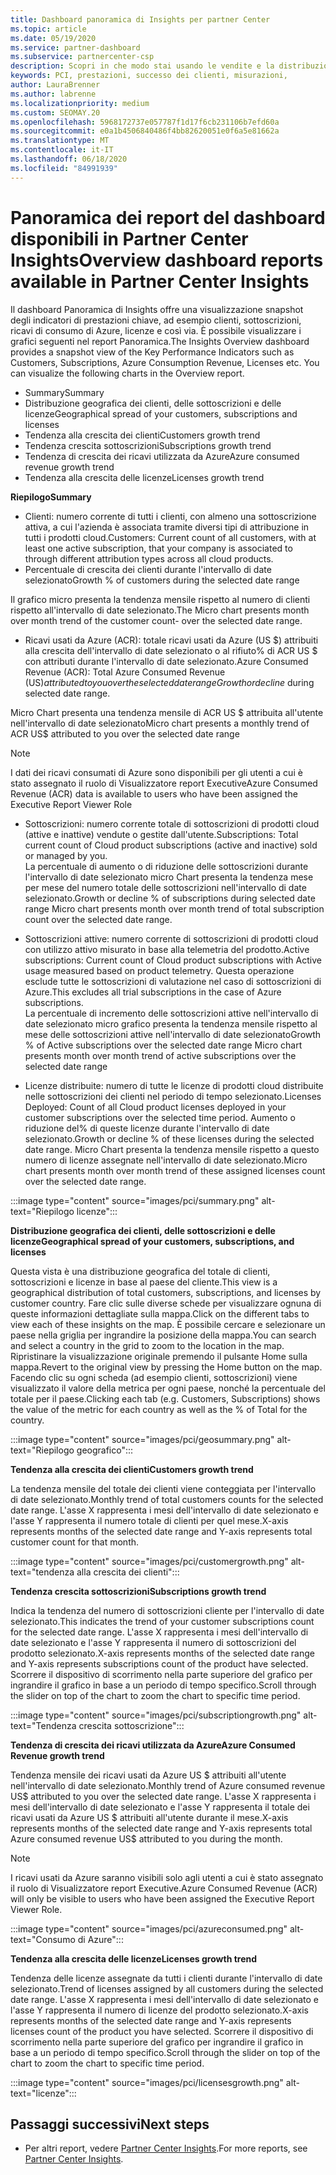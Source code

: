 ```yaml
---
title: Dashboard panoramica di Insights per partner Center
ms.topic: article
ms.date: 05/19/2020
ms.service: partner-dashboard
ms.subservice: partnercenter-csp
description: Scopri in che modo stai usando le vendite e la distribuzione, la crescita dei clienti e la crescita dei ricavi con le licenze, le sottoscrizioni e il consumo di Azure.
keywords: PCI, prestazioni, successo dei clienti, misurazioni,
author: LauraBrenner
ms.author: labrenne
ms.localizationpriority: medium
ms.custom: SEOMAY.20
ms.openlocfilehash: 5968172737e057787f1d17f6cb231106b7efd60a
ms.sourcegitcommit: e0a1b4506840486f4bb82620051e0f6a5e81662a
ms.translationtype: MT
ms.contentlocale: it-IT
ms.lasthandoff: 06/18/2020
ms.locfileid: "84991939"
---
```

# <a name="overview-dashboard-reports-available-in-partner-center-insights"></a><span data-ttu-id="3edea-104">Panoramica dei report del dashboard disponibili in Partner Center Insights</span><span class="sxs-lookup"><span data-stu-id="3edea-104">Overview dashboard reports available in Partner Center Insights</span></span>
 
<span data-ttu-id="3edea-105">Il dashboard Panoramica di Insights offre una visualizzazione snapshot degli indicatori di prestazioni chiave, ad esempio clienti, sottoscrizioni, ricavi di consumo di Azure, licenze e così via. È possibile visualizzare i grafici seguenti nel report Panoramica.</span><span class="sxs-lookup"><span data-stu-id="3edea-105">The Insights Overview dashboard provides a snapshot view of the Key Performance Indicators such as Customers, Subscriptions, Azure Consumption Revenue, Licenses etc. You can visualize the following charts in the Overview report.</span></span> 

- <span data-ttu-id="3edea-106">Summary</span><span class="sxs-lookup"><span data-stu-id="3edea-106">Summary</span></span>  
- <span data-ttu-id="3edea-107">Distribuzione geografica dei clienti, delle sottoscrizioni e delle licenze</span><span class="sxs-lookup"><span data-stu-id="3edea-107">Geographical spread of your customers, subscriptions and licenses</span></span>  
- <span data-ttu-id="3edea-108">Tendenza alla crescita dei clienti</span><span class="sxs-lookup"><span data-stu-id="3edea-108">Customers growth trend</span></span> 
- <span data-ttu-id="3edea-109">Tendenza crescita sottoscrizioni</span><span class="sxs-lookup"><span data-stu-id="3edea-109">Subscriptions growth trend</span></span> 
- <span data-ttu-id="3edea-110">Tendenza di crescita dei ricavi utilizzata da Azure</span><span class="sxs-lookup"><span data-stu-id="3edea-110">Azure consumed revenue growth trend</span></span> 
- <span data-ttu-id="3edea-111">Tendenza alla crescita delle licenze</span><span class="sxs-lookup"><span data-stu-id="3edea-111">Licenses growth trend</span></span> 

<span data-ttu-id="3edea-112">**Riepilogo**</span><span class="sxs-lookup"><span data-stu-id="3edea-112">**Summary**</span></span>

- <span data-ttu-id="3edea-113">Clienti: numero corrente di tutti i clienti, con almeno una sottoscrizione attiva, a cui l'azienda è associata tramite diversi tipi di attribuzione in tutti i prodotti cloud.</span><span class="sxs-lookup"><span data-stu-id="3edea-113">Customers: Current count of all customers, with at least one active subscription, that your company is associated to through different attribution types across all cloud products.</span></span> 
- <span data-ttu-id="3edea-114">Percentuale di crescita dei clienti durante l'intervallo di date selezionato</span><span class="sxs-lookup"><span data-stu-id="3edea-114">Growth % of customers during the selected date range</span></span> 

<span data-ttu-id="3edea-115">Il grafico micro presenta la tendenza mensile rispetto al numero di clienti rispetto all'intervallo di date selezionato.</span><span class="sxs-lookup"><span data-stu-id="3edea-115">The Micro chart presents month over month trend of the customer count-  over the selected date range.</span></span> 

 
- <span data-ttu-id="3edea-116">Ricavi usati da Azure (ACR): totale ricavi usati da Azure (US $) attribuiti alla crescita dell'intervallo di date selezionato o al rifiuto% di ACR US $ con attributi durante l'intervallo di date selezionato.</span><span class="sxs-lookup"><span data-stu-id="3edea-116">Azure Consumed Revenue (ACR): Total Azure Consumed Revenue (US$) attributed to you over the selected date range Growth or decline % of attributed ACR US$ during selected date range.</span></span>

<span data-ttu-id="3edea-117">Micro Chart presenta una tendenza mensile di ACR US $ attribuita all'utente nell'intervallo di date selezionato</span><span class="sxs-lookup"><span data-stu-id="3edea-117">Micro chart presents a monthly trend of ACR US$ attributed to you over the selected date range</span></span> 
>[!Note] 
><span data-ttu-id="3edea-118">I dati dei ricavi consumati di Azure sono disponibili per gli utenti a cui è stato assegnato il ruolo di Visualizzatore report Executive</span><span class="sxs-lookup"><span data-stu-id="3edea-118">Azure Consumed Revenue (ACR) data is available to users who have been assigned the Executive Report Viewer Role</span></span> 
 
- <span data-ttu-id="3edea-119">Sottoscrizioni: numero corrente totale di sottoscrizioni di prodotti cloud (attive e inattive) vendute o gestite dall'utente.</span><span class="sxs-lookup"><span data-stu-id="3edea-119">Subscriptions: Total current count of Cloud product subscriptions (active and inactive) sold or managed by you.</span></span>  
<span data-ttu-id="3edea-120">La percentuale di aumento o di riduzione delle sottoscrizioni durante l'intervallo di date selezionato micro Chart presenta la tendenza mese per mese del numero totale delle sottoscrizioni nell'intervallo di date selezionato.</span><span class="sxs-lookup"><span data-stu-id="3edea-120">Growth or decline % of subscriptions during selected date range Micro chart presents month over month trend of total subscription count over the selected date range.</span></span> 
 
- <span data-ttu-id="3edea-121">Sottoscrizioni attive: numero corrente di sottoscrizioni di prodotti cloud con utilizzo attivo misurato in base alla telemetria del prodotto.</span><span class="sxs-lookup"><span data-stu-id="3edea-121">Active subscriptions: Current count of Cloud product subscriptions with Active usage measured based on product telemetry.</span></span> <span data-ttu-id="3edea-122">Questa operazione esclude tutte le sottoscrizioni di valutazione nel caso di sottoscrizioni di Azure.</span><span class="sxs-lookup"><span data-stu-id="3edea-122">This excludes all trial subscriptions in the case of Azure subscriptions.</span></span>  
<span data-ttu-id="3edea-123">La percentuale di incremento delle sottoscrizioni attive nell'intervallo di date selezionato micro grafico presenta la tendenza mensile rispetto al mese delle sottoscrizioni attive nell'intervallo di date selezionato</span><span class="sxs-lookup"><span data-stu-id="3edea-123">Growth % of Active subscriptions over the selected date range Micro chart presents month over month trend of active subscriptions over the selected date range</span></span> 
 
- <span data-ttu-id="3edea-124">Licenze distribuite: numero di tutte le licenze di prodotti cloud distribuite nelle sottoscrizioni dei clienti nel periodo di tempo selezionato.</span><span class="sxs-lookup"><span data-stu-id="3edea-124">Licenses Deployed: Count of all Cloud product licenses deployed in your customer subscriptions over the selected time period.</span></span> <span data-ttu-id="3edea-125">Aumento o riduzione del% di queste licenze durante l'intervallo di date selezionato.</span><span class="sxs-lookup"><span data-stu-id="3edea-125">Growth or decline % of these licenses during the selected date range.</span></span> <span data-ttu-id="3edea-126">Micro Chart presenta la tendenza mensile rispetto a questo numero di licenze assegnate nell'intervallo di date selezionato.</span><span class="sxs-lookup"><span data-stu-id="3edea-126">Micro chart presents month over month trend of these assigned licenses count over the selected date range.</span></span>

:::image type="content" source="images/pci/summary.png" alt-text="Riepilogo licenze":::

<span data-ttu-id="3edea-128">**Distribuzione geografica dei clienti, delle sottoscrizioni e delle licenze**</span><span class="sxs-lookup"><span data-stu-id="3edea-128">**Geographical spread of your customers, subscriptions, and licenses**</span></span> 

<span data-ttu-id="3edea-129">Questa vista è una distribuzione geografica del totale di clienti, sottoscrizioni e licenze in base al paese del cliente.</span><span class="sxs-lookup"><span data-stu-id="3edea-129">This view is a geographical distribution of total customers, subscriptions, and licenses by customer country.</span></span> <span data-ttu-id="3edea-130">Fare clic sulle diverse schede per visualizzare ognuna di queste informazioni dettagliate sulla mappa.</span><span class="sxs-lookup"><span data-stu-id="3edea-130">Click on the different tabs to view each of these insights on the map.</span></span> <span data-ttu-id="3edea-131">È possibile cercare e selezionare un paese nella griglia per ingrandire la posizione della mappa.</span><span class="sxs-lookup"><span data-stu-id="3edea-131">You can search and select a country in the grid to zoom to the location in the map.</span></span> <span data-ttu-id="3edea-132">Ripristinare la visualizzazione originale premendo il pulsante Home sulla mappa.</span><span class="sxs-lookup"><span data-stu-id="3edea-132">Revert to the original view by pressing the Home button on the map.</span></span> <span data-ttu-id="3edea-133">Facendo clic su ogni scheda (ad esempio clienti, sottoscrizioni) viene visualizzato il valore della metrica per ogni paese, nonché la percentuale del totale per il paese.</span><span class="sxs-lookup"><span data-stu-id="3edea-133">Clicking each tab (e.g. Customers, Subscriptions) shows the value of the metric for each country as well as the % of Total for the country.</span></span>  

:::image type="content" source="images/pci/geosummary.png" alt-text="Riepilogo geografico":::

<span data-ttu-id="3edea-135">**Tendenza alla crescita dei clienti**</span><span class="sxs-lookup"><span data-stu-id="3edea-135">**Customers growth trend**</span></span>

<span data-ttu-id="3edea-136">La tendenza mensile del totale dei clienti viene conteggiata per l'intervallo di date selezionato.</span><span class="sxs-lookup"><span data-stu-id="3edea-136">Monthly trend of total customers counts for the selected date range.</span></span> <span data-ttu-id="3edea-137">L'asse X rappresenta i mesi dell'intervallo di date selezionato e l'asse Y rappresenta il numero totale di clienti per quel mese.</span><span class="sxs-lookup"><span data-stu-id="3edea-137">X-axis represents months of the selected date range and Y-axis represents total customer count for that month.</span></span> 

:::image type="content" source="images/pci/customergrowth.png" alt-text="tendenza alla crescita dei clienti":::

<span data-ttu-id="3edea-139">**Tendenza crescita sottoscrizioni**</span><span class="sxs-lookup"><span data-stu-id="3edea-139">**Subscriptions growth trend**</span></span>

<span data-ttu-id="3edea-140">Indica la tendenza del numero di sottoscrizioni cliente per l'intervallo di date selezionato.</span><span class="sxs-lookup"><span data-stu-id="3edea-140">This indicates the trend of your customer subscriptions count for the selected date range.</span></span> <span data-ttu-id="3edea-141">L'asse X rappresenta i mesi dell'intervallo di date selezionato e l'asse Y rappresenta il numero di sottoscrizioni del prodotto selezionato.</span><span class="sxs-lookup"><span data-stu-id="3edea-141">X-axis represents months of the selected date range and Y-axis represents subscriptions count of the product have selected.</span></span> <span data-ttu-id="3edea-142">Scorrere il dispositivo di scorrimento nella parte superiore del grafico per ingrandire il grafico in base a un periodo di tempo specifico.</span><span class="sxs-lookup"><span data-stu-id="3edea-142">Scroll through the slider on top of the chart to zoom the chart to specific time period.</span></span> 

:::image type="content" source="images/pci/subscriptiongrowth.png" alt-text="Tendenza crescita sottoscrizione":::

<span data-ttu-id="3edea-144">**Tendenza di crescita dei ricavi utilizzata da Azure**</span><span class="sxs-lookup"><span data-stu-id="3edea-144">**Azure Consumed Revenue growth trend**</span></span>

<span data-ttu-id="3edea-145">Tendenza mensile dei ricavi usati da Azure US $ attribuiti all'utente nell'intervallo di date selezionato.</span><span class="sxs-lookup"><span data-stu-id="3edea-145">Monthly trend of Azure consumed revenue US$ attributed to you over the selected date range.</span></span> <span data-ttu-id="3edea-146">L'asse X rappresenta i mesi dell'intervallo di date selezionato e l'asse Y rappresenta il totale dei ricavi usati da Azure US $ attribuiti all'utente durante il mese.</span><span class="sxs-lookup"><span data-stu-id="3edea-146">X-axis represents months of the selected date range and Y-axis represents total Azure consumed revenue US$ attributed to you during the month.</span></span>
   
>[!Note] 
><span data-ttu-id="3edea-147">I ricavi usati da Azure saranno visibili solo agli utenti a cui è stato assegnato il ruolo di Visualizzatore report Executive.</span><span class="sxs-lookup"><span data-stu-id="3edea-147">Azure Consumed Revenue (ACR) will only be visible to users who have been assigned the Executive Report Viewer Role.</span></span> 

:::image type="content" source="images/pci/azureconsumed.png" alt-text="Consumo di Azure":::

<span data-ttu-id="3edea-149">**Tendenza alla crescita delle licenze**</span><span class="sxs-lookup"><span data-stu-id="3edea-149">**Licenses growth trend**</span></span>
 
<span data-ttu-id="3edea-150">Tendenza delle licenze assegnate da tutti i clienti durante l'intervallo di date selezionato.</span><span class="sxs-lookup"><span data-stu-id="3edea-150">Trend of licenses assigned by all customers during the selected date range.</span></span> <span data-ttu-id="3edea-151">L'asse X rappresenta i mesi dell'intervallo di date selezionato e l'asse Y rappresenta il numero di licenze del prodotto selezionato.</span><span class="sxs-lookup"><span data-stu-id="3edea-151">X-axis represents months of the selected date range and Y-axis represents licenses count of the product you have selected.</span></span> <span data-ttu-id="3edea-152">Scorrere il dispositivo di scorrimento nella parte superiore del grafico per ingrandire il grafico in base a un periodo di tempo specifico.</span><span class="sxs-lookup"><span data-stu-id="3edea-152">Scroll through the slider on top of the chart to zoom the chart to specific time period.</span></span>  

:::image type="content" source="images/pci/licensesgrowth.png" alt-text="licenze":::

## <a name="next-steps"></a><span data-ttu-id="3edea-154">Passaggi successivi</span><span class="sxs-lookup"><span data-stu-id="3edea-154">Next steps</span></span>

- <span data-ttu-id="3edea-155">Per altri report, vedere [Partner Center Insights](partner-center-insights.md).</span><span class="sxs-lookup"><span data-stu-id="3edea-155">For more reports, see [Partner Center Insights](partner-center-insights.md).</span></span>
